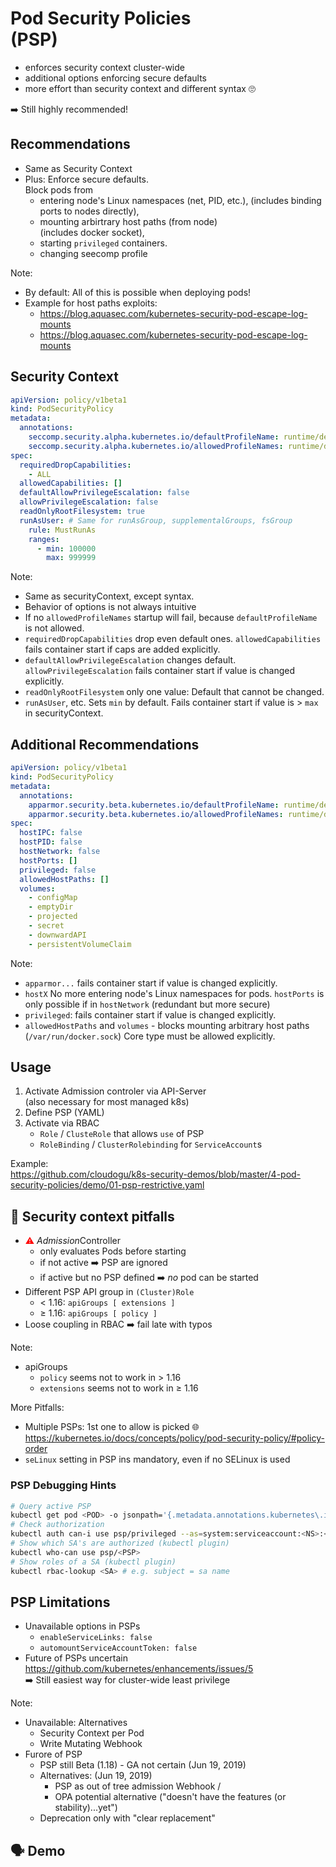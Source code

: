 <!-- .slide: data-background-image="images/subtitle.jpg"  -->
# Pod Security Policies <br/>(PSP) 



* enforces security context cluster-wide   
* additional options enforcing secure defaults
* more effort than security context and different syntax  🙄 
  
➡️ Still highly recommended!



## Recommendations

* Same as Security Context 
* Plus: Enforce secure defaults.  
  Block pods from 
    * entering node's Linux namespaces (net, PID, etc.),
      (includes binding ports to nodes directly),
    * mounting arbirtrary host paths (from node)  
      (includes docker socket), 
    * starting `privileged` containers.
    * changing seecomp profile

Note:
* By default: All of this is possible when deploying pods!
* Example for host paths exploits:
  * https://blog.aquasec.com/kubernetes-security-pod-escape-log-mounts
  * https://blog.aquasec.com/kubernetes-security-pod-escape-log-mounts 



## Security Context

```yaml
apiVersion: policy/v1beta1
kind: PodSecurityPolicy
metadata:
  annotations:
    seccomp.security.alpha.kubernetes.io/defaultProfileName: runtime/default
    seccomp.security.alpha.kubernetes.io/allowedProfileNames: runtime/default
spec:
  requiredDropCapabilities:
    - ALL
  allowedCapabilities: []
  defaultAllowPrivilegeEscalation: false
  allowPrivilegeEscalation: false
  readOnlyRootFilesystem: true
  runAsUser: # Same for runAsGroup, supplementalGroups, fsGroup
    rule: MustRunAs
    ranges:
      - min: 100000
        max: 999999
```

Note:
* Same as securityContext, except syntax.
* Behavior of options is not always intuitive
* If no `allowedProfileNames` startup will fail, because `defaultProfileName` is not allowed.
* `requiredDropCapabilities` drop even default ones. `allowedCapabilities` fails container start if caps are added explicitly. 
* `defaultAllowPrivilegeEscalation` changes default. `allowPrivilegeEscalation` fails container start if value is changed explicitly. 
* `readOnlyRootFilesystem` only one value: Default that cannot be changed.
* `runAsUser`, etc. Sets `min` by default. Fails container start if value is > `max` in securityContext.



## Additional Recommendations

<!-- .slide: style="font-size: 30px"  -->
```yaml
apiVersion: policy/v1beta1
kind: PodSecurityPolicy
metadata:
  annotations:
    apparmor.security.beta.kubernetes.io/defaultProfileName: runtime/default
    apparmor.security.beta.kubernetes.io/allowedProfileNames: runtime/default
spec:
  hostIPC: false
  hostPID: false
  hostNetwork: false
  hostPorts: []
  privileged: false
  allowedHostPaths: []
  volumes:
    - configMap
    - emptyDir
    - projected
    - secret
    - downwardAPI
    - persistentVolumeClaim
```

Note:
* `apparmor...` fails container start if value is changed explicitly. 
* `hostX` No more  entering node's Linux namespaces for pods. `hostPorts` is only possible if in `hostNetwork` (redundant but more secure)
* `privileged`: fails container start if value is changed explicitly. 
* `allowedHostPaths` and `volumes` - blocks mounting arbitrary host paths (`/var/run/docker.sock`)
  Core type must be allowed explicitly.



## Usage

1. Activate Admission controler via API-Server  
   (also necessary for most managed k8s)  
2. Define PSP (YAML)
3. Activate via RBAC
    * `Role` / `ClusteRole` that allows `use` of PSP
    * `RoleBinding` / `ClusterRolebinding` for `ServiceAccount`s

Example:   
<i class='fab fa-github'></i> https://github.com/cloudogu/k8s-security-demos/blob/master/4-pod-security-policies/demo/01-psp-restrictive.yaml



## 🚧️ Security context pitfalls

* <font color="red">⚠</font> *Admission*Controller
  * only evaluates Pods before starting
  * if not active ➡️ PSP are ignored
  * if active but no PSP defined ➡️ *no* pod can be started 
* Different PSP API group in `(Cluster)Role`
  * < 1.16: `apiGroups [ extensions ]` 
  * ≥ 1.16: `apiGroups [ policy ]`
* Loose coupling in RBAC ➡️ fail late with typos

Note:
* apiGroups
  * `policy` seems not to work in > 1.16
  * `extensions` seems not to work in ≥ 1.16

More Pitfalls:
* Multiple PSPs: 1st one to allow is picked
  🌐 https://kubernetes.io/docs/concepts/policy/pod-security-policy/#policy-order
* `seLinux` setting in PSP ins mandatory, even if no SELinux is used



### <i class='fas fa-thumbtack'></i>  PSP Debugging Hints
<!-- .slide: style="font-size: 30px"  -->

```bash
# Query active PSP
kubectl get pod <POD> -o jsonpath='{.metadata.annotations.kubernetes\.io/psp}'  
# Check authorization
kubectl auth can-i use psp/privileged --as=system:serviceaccount:<NS>:<SA>
# Show which SA's are authorized (kubectl plugin)
kubectl who-can use psp/<PSP>
# Show roles of a SA (kubectl plugin)
kubectl rbac-lookup <SA> # e.g. subject = sa name 
```



## PSP Limitations

* Unavailable options in PSPs
    * `enableServiceLinks: false` 
    * `automountServiceAccountToken: false`
* Future of PSPs uncertain  
  <i class='fab fa-github'></i> https://github.com/kubernetes/enhancements/issues/5  
  ➡️ Still easiest way for cluster-wide least privilege

Note:
* Unavailable: Alternatives
   * Security Context per Pod
   * Write Mutating Webhook
* Furore of PSP
    * PSP still Beta (1.18) - GA not certain (Jun 19, 2019)
    * Alternatives: (Jun 19, 2019)
        * PSP as out of tree admission Webhook /
        * OPA potential alternative ("doesn't have the features (or stability)...yet") 
    * Deprecation only with "clear replacement"



## 🗣️ Demo
